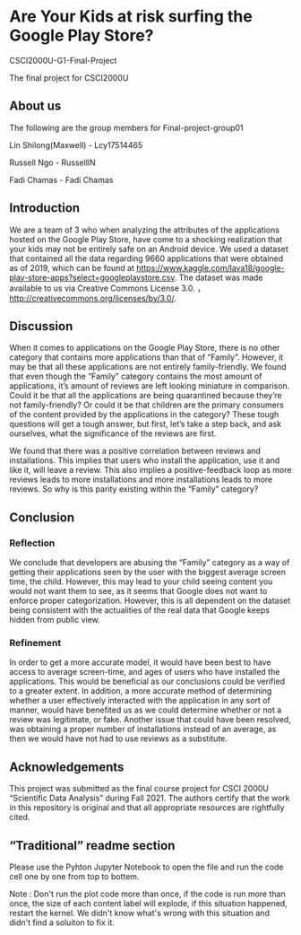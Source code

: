 
# Are Your Kids at risk surfing the Google Play Store?
CSCI2000U-G1-Final-Project

The final project for CSCI2000U



## About us
The following are the group members for Final-project-group01  


Lin Shilong(Maxwell) - Lcy17514465

Russell Ngo - RusselllN

Fadi Chamas - Fadi Chamas


## Introduction
We are a team of 3 who when analyzing the attributes of the applications hosted on the Google Play Store, have come to a shocking realization that your kids may not be entirely safe on an Android device. We used a dataset that contained all the data regarding 9660 applications that were obtained as of 2019, which can be found at https://www.kaggle.com/lava18/google-play-store-apps?select=googleplaystore.csv. The dataset was made available to us via Creative Commons License 3.0. ，http://creativecommons.org/licenses/by/3.0/.

## Discussion
When it comes to applications on the Google Play Store, there is no other category that contains more applications than that of “Family”. However, it may be that all these applications are not entirely family-friendly. We found that even though the “Family” category contains the most amount of applications, it’s amount of reviews are left looking miniature in comparison. Could it be that all the applications are being quarantined because they’re not family-friendly? Or could it be that children are the primary consumers of the content provided by the applications in the category? These tough questions will get a tough answer, but first, let’s take a step back, and ask ourselves, what the significance of the reviews are first.

We found that there was a positive correlation between reviews and installations. This implies that users who install the application, use it and like it, will leave a review. This also implies a positive-feedback loop as more reviews leads to more installations and more installations leads to more reviews. So why is this parity existing within the “Family” category?


## Conclusion

### Reflection
We conclude that developers are abusing the “Family” category as a way of getting their applications seen by the user with the biggest average screen time, the child. However, this may lead to your child seeing content you would not want them to see, as it seems that Google does not want to enforce proper categorization. However, this is all dependent on the dataset being consistent with the actualities of the real data that Google keeps hidden from public view. 

### Refinement
In order to get a more accurate model, it would have been best to have access to average screen-time, and ages of users who have installed the applications. This would be beneficial as our conclusions could be verified to a greater extent. In addition, a more accurate method of determining whether a user effectively interacted with the application in any sort of manner, would have benefited us as we could determine whether or not a review was legitimate, or fake. Another issue that could have been resolved, was obtaining a proper number of installations instead of an average, as then we would have not had to use reviews as a substitute.


## Acknowledgements
This project was submitted as the final course project for CSCI 2000U “Scientific Data Analysis” during Fall 2021. The authors certify that the work in this repository is original and that all appropriate resources are rightfully cited.

## “Traditional” readme section
Please use the Pyhton Jupyter Notebook to open the file and run the code cell one by one from top to bottem.

Note : Don't run the plot code more than once, if the code is run more than once, the size of each content label will explode, if this situation happened, restart the kernel. We didn't know what's wrong with this situation and didn't find a soluiton to fix it.
